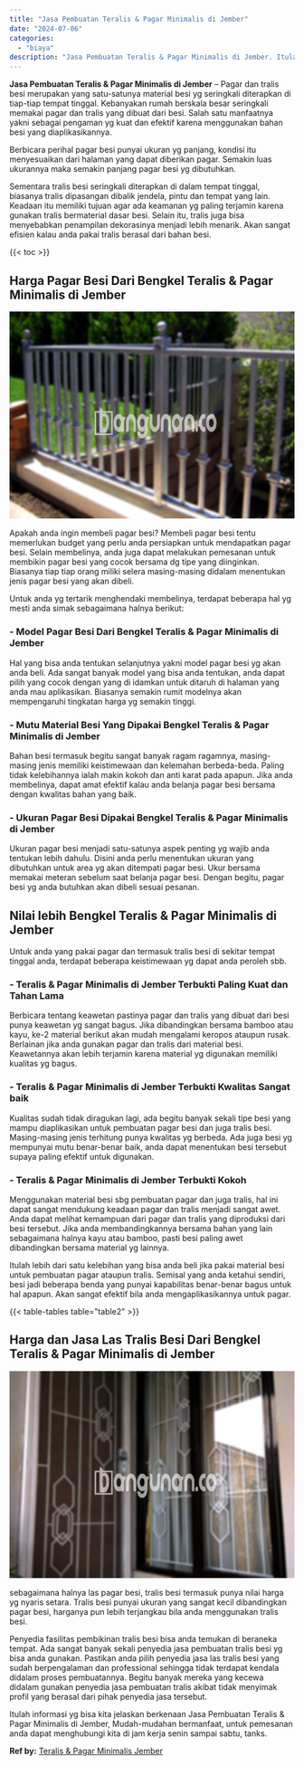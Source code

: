 ```yaml
---
title: "Jasa Pembuatan Teralis & Pagar Minimalis di Jember"
date: "2024-07-06"
categories: 
  - "biaya"
description: "Jasa Pembuatan Teralis & Pagar Minimalis di Jember. Itulah informasi yg bisa kita jelaskan berkenaan Jasa Pembuatan Teralis & Pagar Minimalis di Jember, Muda..."
---
```


**Jasa Pembuatan Teralis & Pagar Minimalis di Jember** – Pagar dan tralis besi merupakan yang satu-satunya material besi yg seringkali diterapkan di tiap-tiap tempat tinggal. Kebanyakan rumah berskala besar seringkali memakai pagar dan tralis yang dibuat dari besi. Salah satu manfaatnya yakni sebagai pengaman yg kuat dan efektif karena menggunakan bahan besi yang diaplikasikannya.

Berbicara perihal pagar besi punyai ukuran yg panjang, kondisi itu menyesuaikan dari halaman yang dapat diberikan pagar. Semakin luas ukurannya maka semakin panjang pagar besi yg dibutuhkan.

Sementara tralis besi seringkali diterapkan di dalam tempat tinggal, biasanya tralis dipasangan dibalik jendela, pintu dan tempat yang lain. Keadaan itu memiliki tujuan agar ada keamanan yg paling terjamin karena gunakan tralis bermaterial dasar besi. Selain itu, tralis juga bisa menyebabkan penampilan dekorasinya menjadi lebih menarik. Akan sangat efisien kalau anda pakai tralis berasal dari bahan besi.

{{< toc >}}

## Harga Pagar Besi Dari Bengkel Teralis & Pagar Minimalis di Jember

![Jasa Pembuatan Teralis & Pagar Minimalis di Jember](/images/pagar-minimalis-murah-66.png)

Apakah anda ingin membeli pagar besi? Membeli pagar besi tentu memerlukan budget yang perlu anda persiapkan untuk mendapatkan pagar besi. Selain membelinya, anda juga dapat melakukan pemesanan untuk membikin pagar besi yang cocok bersama dg tipe yang diinginkan. Biasanya tiap tiap orang miliki selera masing-masing didalam menentukan jenis pagar besi yang akan dibeli.

Untuk anda yg tertarik menghendaki membelinya, terdapat beberapa hal yg mesti anda simak sebagaimana halnya berikut:
### \- Model Pagar Besi Dari Bengkel Teralis & Pagar Minimalis di Jember

Hal yang bisa anda tentukan selanjutnya yakni model pagar besi yg akan anda beli. Ada sangat banyak model yang bisa anda tentukan, anda dapat pilih yang cocok dengan yang di idamkan untuk ditaruh di halaman yang anda mau aplikasikan. Biasanya semakin rumit modelnya akan mempengaruhi tingkatan harga yg semakin tinggi.

### \- Mutu Material Besi Yang Dipakai Bengkel Teralis & Pagar Minimalis di Jember

Bahan besi termasuk begitu sangat banyak ragam ragamnya, masing-masing jenis memiliki keistimewaan dan kelemahan berbeda-beda. Paling tidak kelebihannya ialah makin kokoh dan anti karat pada apapun. Jika anda membelinya, dapat amat efektif kalau anda belanja pagar besi bersama dengan kwalitas bahan yang baik.

### \- Ukuran Pagar Besi Dipakai Bengkel Teralis & Pagar Minimalis di Jember

Ukuran pagar besi menjadi satu-satunya aspek penting yg wajib anda tentukan lebih dahulu. Disini anda perlu menentukan ukuran yang dibutuhkan untuk area yg akan ditempati pagar besi. Ukur bersama memakai meteran sebelum saat belanja pagar besi. Dengan begitu, pagar besi yg anda butuhkan akan dibeli sesuai pesanan.

## Nilai lebih Bengkel Teralis & Pagar Minimalis di Jember

Untuk anda yang pakai pagar dan termasuk tralis besi di sekitar tempat tinggal anda, terdapat beberapa keistimewaan yg dapat anda peroleh sbb.

### \- Teralis & Pagar Minimalis di Jember Terbukti Paling Kuat dan Tahan Lama

Berbicara tentang keawetan pastinya pagar dan tralis yang dibuat dari besi punya keawetan yg sangat bagus. Jika dibandingkan bersama bamboo atau kayu, ke-2 material berikut akan mudah mengalami keropos ataupun rusak. Berlainan jika anda gunakan pagar dan tralis dari material besi. Keawetannya akan lebih terjamin karena material yg digunakan memiliki kualitas yg bagus.

### \- Teralis & Pagar Minimalis di Jember Terbukti Kwalitas Sangat baik

Kualitas sudah tidak diragukan lagi, ada begitu banyak sekali tipe besi yang mampu diaplikasikan untuk pembuatan pagar besi dan juga tralis besi. Masing-masing jenis terhitung punya kwalitas yg berbeda. Ada juga besi yg mempunyai mutu benar-benar baik, anda dapat menentukan besi tersebut supaya paling efektif untuk digunakan.

### \- Teralis & Pagar Minimalis di Jember Terbukti Kokoh

Menggunakan material besi sbg pembuatan pagar dan juga tralis, hal ini dapat sangat mendukung keadaan pagar dan tralis menjadi sangat awet. Anda dapat melihat kemampuan dari pagar dan tralis yang diproduksi dari besi tersebut. Jika anda membandingkannya bersama bahan yang lain sebagaimana halnya kayu atau bamboo, pasti besi paling awet dibandingkan bersama material yg lainnya.

Itulah lebih dari satu kelebihan yang bisa anda beli jika pakai material besi untuk pembuatan pagar ataupun tralis. Semisal yang anda ketahui sendiri, besi jadi beberapa benda yang punyai kapabilitas benar-benar bagus untuk hal apapun. Akan sangat efektif bila anda mengaplikasikannya untuk pagar.

{{< table-tables table="table2" >}}

## Harga dan Jasa Las Tralis Besi Dari Bengkel Teralis & Pagar Minimalis di Jember

![Jasa Pembuatan Teralis & Pagar Minimalis di Jember](/images/teralis-minimalis-murah-25.png)

sebagaimana halnya las pagar besi, tralis besi termasuk punya nilai harga yg nyaris setara. Tralis besi punyai ukuran yang sangat kecil dibandingkan pagar besi, harganya pun lebih terjangkau bila anda menggunakan tralis besi.

Penyedia fasilitas pembikinan tralis besi bisa anda temukan di beraneka tempat. Ada sangat banyak sekali penyedia jasa pembuatan tralis besi yg bisa anda gunakan. Pastikan anda pilih penyedia jasa las tralis besi yang sudah berpengalaman dan professional sehingga tidak terdapat kendala didalam proses pembuatannya. Begitu banyak mereka yang kecewa didalam gunakan penyedia jasa pembuatan tralis akibat tidak menyimak profil yang berasal dari pihak penyedia jasa tersebut.

Itulah informasi yg bisa kita jelaskan berkenaan Jasa Pembuatan Teralis & Pagar Minimalis di Jember, Mudah-mudahan bermanfaat, untuk pemesanan anda dapat menghubungi kita di jam kerja senin sampai sabtu, tanks.

**Ref by:** [Teralis & Pagar Minimalis Jember](https://id.wikipedia.org/wiki/Teralis)
